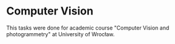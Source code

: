 # Computer Vision
This tasks were done for academic course "Computer Vision and photogrammetry" at University of Wrocław.